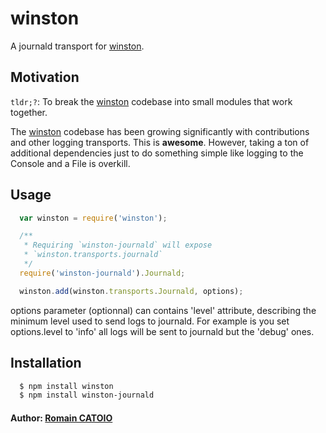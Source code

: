 # winston

A journald transport for [winston][0].

## Motivation
`tldr;?`: To break the [winston][0] codebase into small modules that work
together.

The [winston][0] codebase has been growing significantly with contributions and
other logging transports. This is **awesome**. However, taking a ton of
additional dependencies just to do something simple like logging to the Console
and a File is overkill.

## Usage
``` js
  var winston = require('winston');

  /**
   * Requiring `winston-journald` will expose
   * `winston.transports.journald`
   */
  require('winston-journald').Journald;

  winston.add(winston.transports.Journald, options);
```
options parameter (optionnal) can contains 'level' attribute, describing the minimum level used to send logs to journald. For example is you set options.level to 'info' all logs will be sent to journald but the 'debug' ones.

## Installation

``` bash
  $ npm install winston
  $ npm install winston-journald
```

#### Author: [Romain CATOIO](http://rocat.fr)

[0]: https://github.com/flatiron/winston
